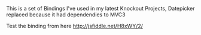 This is a set of Bindings I've used in my latest Knockout Projects, Datepicker replaced because it had dependendies to MVC3 

Test the binding from here
http://jsfiddle.net/H8xWY/2/